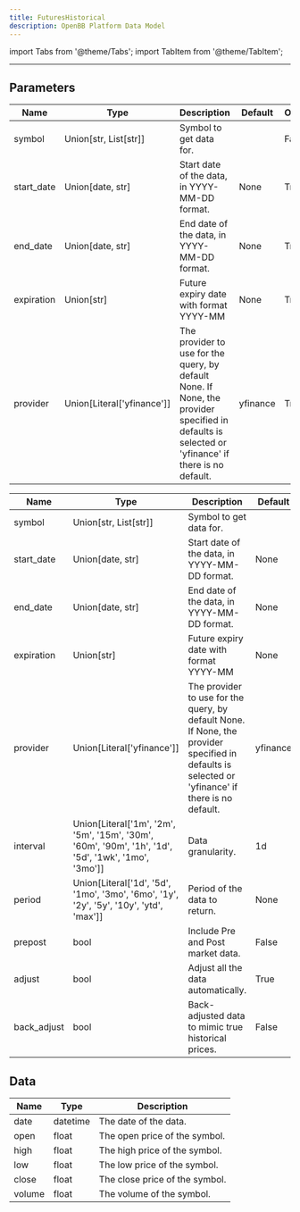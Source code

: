 ```yaml
---
title: FuturesHistorical
description: OpenBB Platform Data Model
---
```



import Tabs from '@theme/Tabs';
import TabItem from '@theme/TabItem';


---

## Parameters

<Tabs>
<TabItem value="standard" label="Standard">

| Name | Type | Description | Default | Optional |
| ---- | ---- | ----------- | ------- | -------- |
| symbol | Union[str, List[str]] | Symbol to get data for. |  | False |
| start_date | Union[date, str] | Start date of the data, in YYYY-MM-DD format. | None | True |
| end_date | Union[date, str] | End date of the data, in YYYY-MM-DD format. | None | True |
| expiration | Union[str] | Future expiry date with format YYYY-MM | None | True |
| provider | Union[Literal['yfinance']] | The provider to use for the query, by default None. If None, the provider specified in defaults is selected or 'yfinance' if there is no default. | yfinance | True |
</TabItem>

<TabItem value='yfinance' label='yfinance'>

| Name | Type | Description | Default | Optional |
| ---- | ---- | ----------- | ------- | -------- |
| symbol | Union[str, List[str]] | Symbol to get data for. |  | False |
| start_date | Union[date, str] | Start date of the data, in YYYY-MM-DD format. | None | True |
| end_date | Union[date, str] | End date of the data, in YYYY-MM-DD format. | None | True |
| expiration | Union[str] | Future expiry date with format YYYY-MM | None | True |
| provider | Union[Literal['yfinance']] | The provider to use for the query, by default None. If None, the provider specified in defaults is selected or 'yfinance' if there is no default. | yfinance | True |
| interval | Union[Literal['1m', '2m', '5m', '15m', '30m', '60m', '90m', '1h', '1d', '5d', '1wk', '1mo', '3mo']] | Data granularity. | 1d | True |
| period | Union[Literal['1d', '5d', '1mo', '3mo', '6mo', '1y', '2y', '5y', '10y', 'ytd', 'max']] | Period of the data to return. | None | True |
| prepost | bool | Include Pre and Post market data. | False | True |
| adjust | bool | Adjust all the data automatically. | True | True |
| back_adjust | bool | Back-adjusted data to mimic true historical prices. | False | True |
</TabItem>

</Tabs>

## Data

<Tabs>
<TabItem value="standard" label="Standard">

| Name | Type | Description |
| ---- | ---- | ----------- |
| date | datetime | The date of the data. |
| open | float | The open price of the symbol. |
| high | float | The high price of the symbol. |
| low | float | The low price of the symbol. |
| close | float | The close price of the symbol. |
| volume | float | The volume of the symbol. |
</TabItem>

</Tabs>

